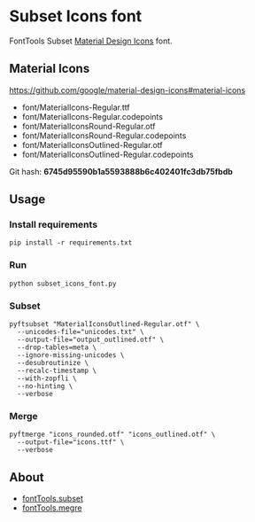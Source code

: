 # Subset Icons font

FontTools Subset [Material Design Icons](https://fonts.google.com/icons) font.

## Material Icons

<https://github.com/google/material-design-icons#material-icons>

* font/MaterialIcons-Regular.ttf
* font/MaterialIcons-Regular.codepoints
* font/MaterialIconsRound-Regular.otf
* font/MaterialIconsRound-Regular.codepoints
* font/MaterialIconsOutlined-Regular.otf
* font/MaterialIconsOutlined-Regular.codepoints

Git hash: **6745d95590b1a5593888b6c402401fc3db75fbdb**

## Usage

### Install requirements

```shell
pip install -r requirements.txt
```

### Run

```shell
python subset_icons_font.py
```

### Subset

```shell
pyftsubset "MaterialIconsOutlined-Regular.otf" \
  --unicodes-file="unicodes.txt" \
  --output-file="output_outlined.otf" \
  --drop-tables=meta \
  --ignore-missing-unicodes \
  --desubroutinize \
  --recalc-timestamp \
  --with-zopfli \
  --no-hinting \
  --verbose
```

### Merge

```shell
pyftmerge "icons_rounded.otf" "icons_outlined.otf" \
  --output-file="icons.ttf" \
  --verbose
```

## About

* [fontTools.subset](https://fonttools.readthedocs.io/en/latest/subset/index.html)
* [fontTools.megre](https://fonttools.readthedocs.io/en/latest/merge.html)
